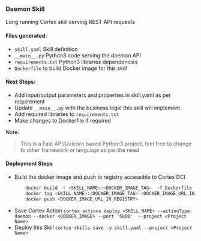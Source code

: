 ### Daemon Skill

Long running Cortex skill serving REST API requests

#### Files generated:
* `skill.yaml` Skill definition
* `__main__.py` Python3 code serving the daemon API
* `requirements.txt` Python3 libraries dependencies
* `Dockerfile` to build Docker image for this skill

#### Next Steps:
* Add input/output parameters and properties in skill.yaml as per requirement 
* Update `__main__.py` with the business logic this skill will implement.
* Add required libraries to `requirements.txt` 
* Make changes to Dockerfile if required 

Note:
> This is a Fast API/Uvicorn based Python3 project, feel free to change to other framework or language as per the need

#### Deployment Steps
* Build the docker image and push to registry accessible to Cortex DCI
    ```bash
        docker build -t <SKILL_NAME>:<DOCKER_IMAGE_TAG>  -f Dockerfile .
        docker tag <SKILL_NAME>:<DOCKER_IMAGE_TAG> <DOCKER_IMAGE_URL_IN_REGISTRY>
        docker push <DOCKER_IMAGE_URL_IN_REGISTRY>
    ```
* Save Cortex Action `cortex actions deploy <SKILL_NAME> --actionType daemon --docker <DOCKER_IMAGE> --port '5000'  --project <Project Name>`
* Deploy this Skill `cortex skills save -y skill.yaml --project <Project Name>`

